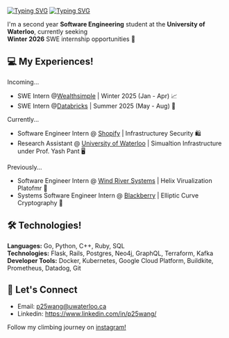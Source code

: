 [![Typing SVG](https://readme-typing-svg.demolab.com?font=Poppins&weight=600&size=25&pause=1000&color=F7F7F7&vCenter=true&width=430&height=40&lines=Hey+there,+I'm+Peter+%F0%9F%91%8B)](https://git.io/typing-svg#gh-dark-mode-only)
[![Typing SVG](https://readme-typing-svg.demolab.com?font=Poppins&weight=600&size=25&pause=1000&color=000000&vCenter=true&width=430&height=40&lines=Hey+there,+I'm+Peter+%F0%9F%91%8B)](https://git.io/typing-svg#gh-light-mode-only)

I'm a second year **Software Engineering** student at the **University of Waterloo**, currently seeking \
**Winter 2026** SWE internship opportunities 🌱

## 💻 My Experiences!

Incoming...
- SWE Intern @[Wealthsimple](https://www.wealthsimple.com/en-ca) | Winter 2025 (Jan - Apr) 📈
- SWE Intern @[Databricks](https://www.databricks.com/) | Summer 2025 (May - Aug) 🧱

Currently...

- Software Engineer Intern @ [Shopify](https://www.shopify.com/ca) | Infrastructurey Security 🛍️
- Research Assistant @ [University of Waterloo](https://uwaterloo.ca/autonomous-vehicle-research-intelligence-lab/about) | Simualtion Infrastructure under Prof. Yash Pant 🖥️

Previously...
- Software Engineer Intern @ [Wind River Systems](https://www.windriver.com/) | Helix Virualization Platofmr 🚀
- Systems Software Engineer Intern @ [Blackberry](https://www.blackberry.com/us/en) | Elliptic Curve Cryptography 🔐 

## 🛠️ Technologies!

**Languages:** Go, Python, C++, Ruby, SQL \
**Technologies:** Flask, Rails, Postgres, Neo4j, GraphQL, Terraform, Kafka \
**Developer Tools:** Docker, Kubernetes, Google Cloud Platform, Buildkite, Prometheus, Datadog, Git

## 🤝 Let's Connect 

- Email: p25wang@uwaterloo.ca
- Linkedin: https://www.linkedin.com/in/p25wang/

Follow my climbing journey on [instagram!](https://www.instagram.com/mango._.climbs/)
